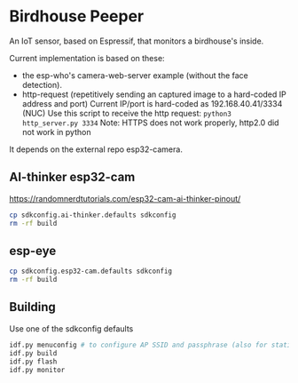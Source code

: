 # Birdhouse Peeper

An IoT sensor, based on Espressif, that monitors a birdhouse's inside.

Current implementation is based on these:
- the esp-who's camera-web-server example (without the face detection).
- http-request (repetitively sending an captured image to a hard-coded IP address and port)
  Current IP/port is hard-coded as 192.168.40.41/3334 (NUC)
  Use this script to receive the http request: `python3 http_server.py 3334`
  Note: HTTPS does not work properly, http2.0 did not work in python

It depends on the external repo esp32-camera.

## AI-thinker esp32-cam

https://randomnerdtutorials.com/esp32-cam-ai-thinker-pinout/

```bash
cp sdkconfig.ai-thinker.defaults sdkconfig
rm -rf build
```

## esp-eye

```bash
cp sdkconfig.esp32-cam.defaults sdkconfig
rm -rf build
```

## Building

Use one of the sdkconfig defaults

```bash
idf.py menuconfig # to configure AP SSID and passphrase (also for station mode)
idf.py build
idf.py flash
idf.py monitor
```

